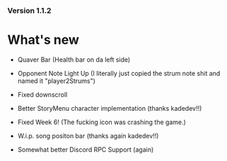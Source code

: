 ### Version 1.1.2

# What's new

* Quaver Bar (Health bar on da left side)

* Opponent Note Light Up (I literally just copied the strum note shit and named it "player2Strums")

* Fixed downscroll

* Better StoryMenu character implementation (thanks kadedev!!)

* Fixed Week 6! (The fucking icon was crashing the game.)

* W.i.p. song positon bar (thanks again kadedev!!)

* Somewhat better Discord RPC Support (again)
